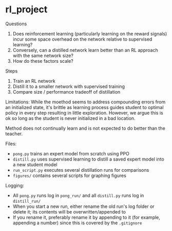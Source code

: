 # rl_project

Questions
1. Does reinforcement learning (particularly learning on the reward signals) incur some space overhead on the network relative to supervised learning?
2. Conversely, can a distilled network learn better than an RL approach with the same network size?
3. How do these factors scale?

Steps
1. Train an RL network
2. Distill it to a smaller network with supervised training
3. Compare size / performance tradeoff of distillation

<!-- 
External Issues:
There was an issue with torch.save()/load() which resulted in loaded models having strange evaluations (particularly repeated mean scores and very round std deviations). This is suspected to be caused because of the macbook pro 'mps' device which is still in beta and known to have related issues. torch.save() first loads to CPU before loading to the original saved device, hence there was no means to bypass this. Using the sb3 load_from_zip which loads straight to a specified device seems to resolve this issue.

Internal Issues:


Ideas:
Take an action after the update instead of before? -->

Limitations:
While the moethod seems to address compounding errors from an initialized state, it's brittle as learning process guides student to optimal policy in every step resulting in little exploration. However, we argue this is ok so long as the student is never initialized in a bad location.

Method does not continually learn and is not expected to do better than the teacher.

Files:
* `pong.py` trains an expert model from scratch using PPO
* `distill.py` uses supervised learning to distill a saved expert model into a new student model
* `run_script.py` executes several distillation runs for comparisons
* `figures/` contains several scripts for graphing figures

Logging:
* All `pong.py` runs log in `pong_run/` and all `distill.py` runs log in `distill_run/`
* When you start a new run, either rename the old run's log folder or delete it; its contents will be overwritten/appended to
* If you rename it, preferably rename it by appending to it (for example, appending a number) since this is covered by the `.gitignore`
